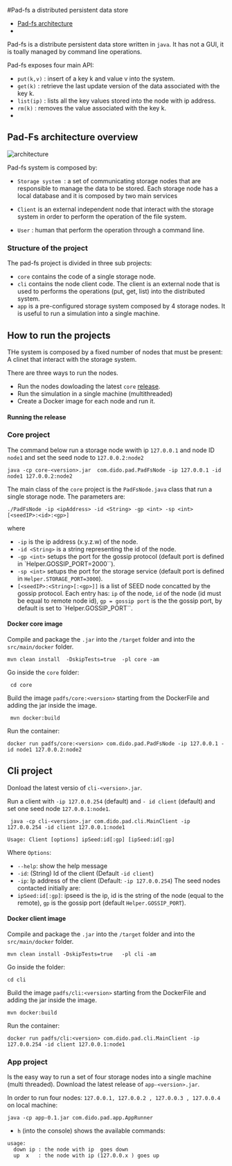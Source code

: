 #Pad-fs a distributed  persistent data store 
- [Pad-fs architecture](#arch)
- 

Pad-fs is a distribute persistent data store written in `java`. It has not a GUI, it is toally managed by command line operations.

Pad-fs exposes four main API:
- `put(k,v)` : insert of a key k and value v into the system.
- `get(k)` : retrieve the last update version of the data associated with the key k.
- `list(ip)` : lists all the key values stored into the node with ip address.
- `rm(k)` : removes the value associated with the key k.
- 
## <a name="arch"></a> Pad-Fs architecture overview 

![architecture](https://cloud.githubusercontent.com/assets/9201530/15389916/745e2008-1db9-11e6-9d90-fba983478c69.png)

Pad-fs system is composed by:
- `Storage system `: a set of communicating storage nodes that are responsible
to manage the data to be stored. Each storage node has a local database and it is
composed by two main services
- `Client` is an external independent node that interact with the storage system
in order to perform the operation of the file system. 

- `User` : human that perform the operation through a command line.

### Structure of the project
The pad-fs project is divided in three sub projects:
- `core` contains the code of a single storage node.
- `cli` contains the node client code. The client is an external node that is used to performs the operations (put, get, list) into the distributed system.
-  `app` is a pre-configured  storage system composed by 4 storage nodes. It is useful to run a simulation into a single machine.


## How to run the projects
THe system is composed by a fixed number of nodes that must be present:
A clinet that interact with the storage system.

There are three ways to run the nodes.

- Run the nodes dowloading the  latest `core` [release](https://github.com/dido18/PAD-FileSystem/releases). 
- Run the simulation in a single machine (multithreaded)
- Create a Docker image for each node and run it.


#### Running the release

### Core project
The command below run a storage node wwith ip `127.0.0.1` and node ID `node1` and set the seed node to `127.0.0.2:node2`

`java -cp core-<version>.jar  com.dido.pad.PadFsNode -ip 127.0.0.1 -id node1 127.0.0.2:node2`

The main class of the `core` project is the `PadFsNode.java` class that run a single storage node.
The parameters are:

`./PadFsNode -ip <ipAddress> -id <String> -gp <int> -sp <int>  [<seedIP>:<id>:<gp>]`

where
- `-ip` is the ip address (x.y.z.w) of the node.
- `-id <String>` is a string representing the id of the node.
- `-gp <int>` setups the port for the gossip protocol (default port is defined in `Helper.GOSSIP_PORT=2000``).
- `-sp <int>` setups the port for the storage service (default port is defined in `Helper.STORAGE_PORT=3000`).
- `[<seedIP>:<String>[:<gp>]]` is a list of SEED node concatted by the gossip protocol. Each entry has: `ip` of the node, `id` of the node (id must be equal to remote node id),  `gp = gossip port` is the the gossip port, by default is set to `Helper.GOSSIP_PORT``.

#### Docker core image

Compile and package the `.jar` into the `/target` folder and into the `src/main/docker` folder.

`mvn clean install  -DskipTests=true  -pl core -am`

Go inside the `core` folder:

` cd core`

Build the image `padfs/core:<version>` starting from the DockerFile and adding the jar inside the image.

` mvn docker:build`

Run the container:

`docker run padfs/core:<version> com.dido.pad.PadFsNode -ip 127.0.0.1 -id node1 127.0.0.2:node2`

## Cli project
Donload the latest versio of `cli-<version>.jar`.

Run a client with `-ip 127.0.0.254` (default) and `- id client` (default) and set one seed node `127.0.0.1:node1`.

` java -cp cli-<version>.jar com.dido.pad.cli.MainClient -ip 127.0.0.254 -id client 127.0.0.1:node1`

`Usage: Client [options] ipSeed:id[:gp] [ipSeed:id[:gp]`

Where `Options`:
  -  `--help`: show the help message
  -  `-id`: (String) Id of the client (Default  `-id client`)
  - `-ip`: Ip address of the client (Default: `-ip 127.0.0.254`)
The seed nodes contacted initially are:
  - `ipSeed:id[:gp]`: ipseed is the ip, id is the string of the node (equal to the remote), `gp` is the gossip port (default `Helper.GOSSIP_PORT`).
  
#### Docker client image

Compile and package the `.jar` into the `/target` folder and into the `src/main/docker` folder.

`mvn clean install -DskipTests=true   -pl cli -am`

Go inside the folder:

`cd cli`

Build the image `padfs/cli:<version>` starting from the DockerFile and adding the jar inside the image.


`mvn docker:build`

Run the container:

`docker run padfs/cli:<version> com.dido.pad.cli.MainClient -ip 127.0.0.254 -id client 127.0.0.1:node1`

### App project
Is the easy way to run a set of four storage nodes into a single machine (multi threaded).
Download the latest release of `app-<version>.jar`.

In order to run four nodes: `127.0.0.1, 127.0.0.2 , 127.0.0.3 , 127.0.0.4` on local machine:

`java -cp app-0.1.jar com.dido.pad.app.AppRunner`

- `h` (into the console) shows the available commands:
```
usage: 
  down ip : the node with ip  goes down 
  up  x   : the node with ip (127.0.0.x ) goes up 
```

